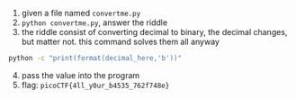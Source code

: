 1. given a file named `convertme.py`
2. `python convertme.py`, answer the riddle
3. the riddle consist of converting decimal to binary, the decimal changes, but matter not. this command solves them all anyway
``` sh
python -c "print(format(decimal_here,'b'))"
```
4. pass the value into the program
5. flag: `picoCTF{4ll_y0ur_b4535_762f748e}`
